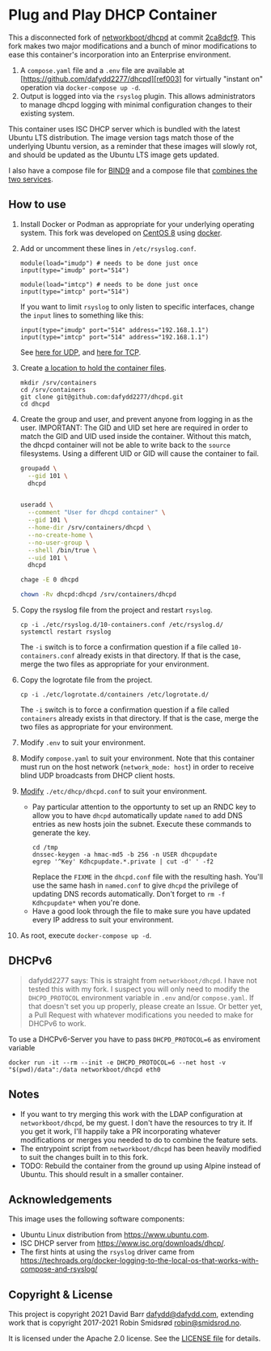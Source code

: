 # Plug and Play DHCP Container

This a disconnected fork of [networkboot/dhcpd][ref001] at commit
[2ca8dcf9][ref002]. This fork makes two major modifications and a
bunch of minor modifications to ease this container's incorporation
into an Enterprise environment.

1. A `compose.yaml` file and a `.env` file are available at
[https://github.com/dafydd2277/dhcpd][ref003] for virtually "instant
on" operation via `docker-compose up -d`.
1. Output is logged into via the `rsyslog` plugin. This allows
administrators to manage dhcpd logging with minimal configuration
changes to their existing system.

This container uses ISC DHCP server which is bundled with the latest Ubuntu
LTS distribution. The image version tags match those of the underlying Ubuntu
version, as a reminder that these images will slowly rot, and should be updated
as the Ubuntu LTS image gets updated.

I also have a compose file for [BIND9][ref104] and a compose file that [combines
the two services][ref105].

[ref001]: https://hub.docker.com/r/networkboot/dhcpd
[ref002]: https://github.com/networkboot/docker-dhcpd/commit/2ca8dcf99743808fa3bbc401698bd64d4fb28b07
[ref003]: https://github.com/dafydd2277/dhcpd
[ref104]: https://github.com/dafydd2277/bind9
[ref105]: https://github.com/dafydd2277/dhcpd-bind9


## How to use

1. Install Docker or Podman as appropriate for your underlying
operating system. This fork was developed on [CentOS 8][ref011] using
[docker][ref012].
1. Add or uncomment these lines in `/etc/rsyslog.conf`.
    ```
    module(load="imudp") # needs to be done just once
    input(type="imudp" port="514")

    module(load="imtcp") # needs to be done just once
    input(type="imtcp" port="514")
    ```
    If you want to limit `rsyslog` to only listen to specific
    interfaces, change the `input` lines to something like this:
    ```
    input(type="imudp" port="514" address="192.168.1.1")
    input(type="imtcp" port="514" address="192.168.1.1")
    ```
    See [here for UDP][ref015], and [here for TCP][ref016].
1. Create [a location to hold the container files][ref013].
    ```
    mkdir /srv/containers
    cd /srv/containers
    git clone git@github.com:dafydd2277/dhcpd.git
    cd dhcpd
    ```
1. Create the group and user, and prevent anyone from logging in as the
user. IMPORTANT: The GID and UID set here are required in order to
match the GID and UID used inside the container. Without this match,
the dhcpd container will not be able to write back to the `source`
filesystems. Using a different UID or GID will cause the container to
fail.

    ```bash
    groupadd \
      --gid 101 \
      dhcpd
    
    
    useradd \
      --comment "User for dhcpd container" \
      --gid 101 \
      --home-dir /srv/containers/dhcpd \
      --no-create-home \
      --no-user-group \
      --shell /bin/true \
      --uid 101 \
      dhcpd
    
    chage -E 0 dhcpd
    
    chown -Rv dhcpd:dhcpd /srv/containers/dhcpd
    ```
1. Copy the rsyslog file from the project and restart `rsyslog`.
    ```
    cp -i ./etc/rsyslog.d/10-containers.conf /etc/rsyslog.d/
    systemctl restart rsyslog
    ```
    The `-i` switch is to force a confirmation question if a file
    called `10-containers.conf` already exists in that directory. If
    that is the case, merge the two files as appropriate for your
    environment.
1. Copy the logrotate file from the project.
    ```
    cp -i ./etc/logrotate.d/containers /etc/logrotate.d/
    ```
    The `-i` switch is to force a confirmation question if a file
    called `containers` already exists in that directory. If that is
    the case, merge the two files as appropriate for your environment.
1. Modify `.env` to suit your environment.
1. Modify `compose.yaml` to suit your environment. Note that this
container must run on the host network (`network_mode: host`) in order
to receive blind UDP broadcasts from DHCP client hosts.
1. [Modify][ref014] `./etc/dhcp/dhcpd.conf` to suit your environment.
    * Pay particular attention to the opportunty to set up an RNDC
    key to allow you to have `dhcpd` automatically update `named` to
    add DNS entries as new hosts join the subnet. Execute these
    commands to generate the key.
        ```
        cd /tmp
        dnssec-keygen -a hmac-md5 -b 256 -n USER dhcpupdate
        egrep '^Key' Kdhcpupdate.*.private | cut -d' ' -f2
        ```
        Replace the `FIXME` in the `dhcpd.conf` file with the resulting
        hash. You'll use the same hash in `named.conf` to give `dhcpd`
        the privilege of updating DNS records automatically. Don't
        forget to `rm -f Kdhcpupdate*` when you're done.
    * Have a good look through the file to make sure you have updated
    every IP address to suit your environment.
1.  As root, execute `docker-compose up -d`.

[ref011]: https://centos.org/
[ref012]: https://docs.docker.com/engine/install/centos/ 
[ref013]: https://refspecs.linuxfoundation.org/FHS_3.0/fhs/ch03s17.html
[ref014]: https://linux.die.net/man/5/dhcpd.conf
[ref015]: https://rsyslog.readthedocs.io/en/latest/configuration/modules/imudp.html
[ref016]: https://rsyslog.readthedocs.io/en/latest/configuration/modules/imtcp.html


## DHCPv6

> dafydd2277 says: This is straight from `networkboot/dhcpd`.
I have not tested this with my fork. I suspect you will only need to
modify the `DHCPD_PROTOCOL` environment variable in `.env` and/or
`compose.yaml`. If that doesn't set you up properly, please create an
Issue. Or better yet, a Pull Request with whatever modifications you
needed to make for DHCPv6 to work.

To use a DHCPv6-Server you have to pass `DHCPD_PROTOCOL=6` as enviroment variable

`docker run -it --rm --init -e DHCPD_PROTOCOL=6 --net host -v "$(pwd)/data":/data networkboot/dhcpd eth0`


## Notes

- If you want to try merging this work with the LDAP configuration at
`networkboot/dhcpd`, be my guest. I don't have the resources to
try it. If you get it work, I'll happily take a PR incorporating
whatever modifications or merges you needed to do to combine the
feature sets.
- The entrypoint script from `networkboot/dhcpd` has been
heavily modified to suit the changes built in to this fork.
- TODO: Rebuild the container from the ground up using Alpine instead
of Ubuntu. This should result in a smaller container.


## Acknowledgements

This image uses the following software components:

- Ubuntu Linux distribution from <https://www.ubuntu.com>.
- ISC DHCP server from <https://www.isc.org/downloads/dhcp/>.
- The first hints at using the `rsyslog` driver came from
https://techroads.org/docker-logging-to-the-local-os-that-works-with-compose-and-rsyslog/


## Copyright & License

This project is copyright 2021 David Barr <dafydd@dafydd.com>,
extending work that is copyright 2017-2021 Robin Smidsrød
<robin@smidsrod.no>.

It is licensed under the Apache 2.0 license. See the
[LICENSE file][ref051] for details.

[ref051]: https://github.com/dafydd2277/dhcpd/blob/main/LICENSE

